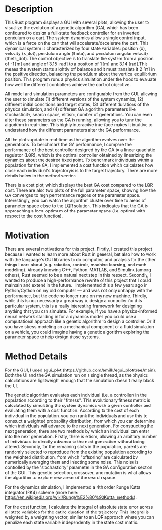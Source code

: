 # Description
This Rust program displays a GUI with several plots, allowing the user to visualize the evolution of a genetic algorithm (GA), which has been configured to design a full-state feedback controller for an inverted pendulum on a cart. The system dynamics allow a single control input, which is a force on the cart that will accelerate/decelerate the cart. This dynamical system is characterized by four state variables: position (x), velocity (x_dot), pendulum angle (theta), and pendulum angular velocity (theta_dot). The control objective is to translate the system from a position of -1 [m] and angle of 3.15 [rad] to a position of 1 [m] and 3.14 [rad].This means the system starts slightly off balance and it must translate it 2 [m] in the positive direction, balancing the pendulum about the vertical equilibrium position. This program runs a physics simulation under the hood to evaluate how well the different controllers achieve the control objective. 

All model and simulation parameters are configurable from the GUI, allowing the user to simulate (1) different versions of the system dynamics, (2) different initial conditions and target states, (3) different durations of the physics simulation, and (4) different GA algorithm parameters like stochasticity, search space, elitism, number of generations. You can even alter these parameters as the GA is running, allowing you to tune the algorithm in real-time. This highly interactive interface makes it intuitive to understand how the different parameters alter the GA performance.

All the plots update in real-time as the algorithm evolves over the generations. To benchmark the GA performance, I compare the performance of the best controller designed by the GA to a linear quadratic regulator (LQR), which is the optimal controller obtained by linearizing the dynamics about the desired fixed point. To benchmark individuals within a population for the GA, I implemented a cost function which calculates how close each individual's trajectoryis is to the target trajectory. There are more details below in the method section.

There is a cost plot, which displays the best GA cost compared to the LQR cost. There are also two plots of the full parameter space, showing how the GA converges to high performance regions of the parameter space. Interestingly, you can watch the algorithm cluster over time to areas of parameter space close to the LQR solution. This indicates that the GA is approaching a local optimum of the parameter space (i.e. optimal with respect to the cost function).

# Motivation
There are several motivations for this project. Firstly, I created this project because I wanted to learn more about Rust in general, but also how to work with the language's GUI libraries to do computing and analysis for the other things I care about (e.g. robotics, controls, machine learning, and math modeling). Already knowing C++, Python, MATLAB, and Simulink (among others), Rust seemed to be a natural next step in this respect. Secondly, I wanted to produce a high-performance rewrite of this project that I could maintain and extend in the future. I implemented this a few years ago in Python/Cython on my old computer — and was not only unhappy with the performance, but the code no longer runs on my new machine. Thirdly, while this is not necessarly a great way to design a controller for this particular system, this is a really interesting framework for designing anything that you can simulate. For example, if you have a physics-informed neural network standing in for a dynamics model, you could use a computational approach like a genetic algorithm to design a controller. Or if you have stress modeling on a mechanical component or a fluid simulation on a vehicle, you could imagine having a genetic algorithm exploring the parameter space to help design those systems.

# Method Details
For the GUI, I used egui_plot (https://github.com/emilk/egui_plot/tree/main). Both the UI and the GA simulation run on a single thread, as the physics calculations are lightweight enough that the simulation doesn't really block the UI.

The genetic algorithm evaluates each individual (i.e. a controller) in the population according to their "fitness". This evolutionary fitness metric is calculated by simulating the system dynamics with a given controller and evaluating them with a cost function. According to the cost of each individual in the population, you can rank the individuals and use this to constuct a weighted probability distribution, from which you can determine which individuals will advance to the next generation. For constructing the next generation, there are two methods by which an individual can enter into the next generation. Firstly, there is eltism, allowing an arbitrary number of individuals to directly advance to the next generation without being altered. Secondly, for the remaining slots in the population, parents are randomly selected to reproduce from the existing population according to the weighted distribution, from which "offspring" are calculated by numerically averaging them and injecting some noise. This noise is controlled by the 'stochasticity' parameter in the GA configuration section of the GUI. This genetic selection, crossover, and mutation is what allows the algorithm to explore new areas of the search space.

For the dynamics simulation, I implemented a 4th order Runge Kutta integrator (RK4) scheme (more here: https://en.wikipedia.org/wiki/Runge%E2%80%93Kutta_methods).

For the cost function, I calculate the integral of absolute state error across all state variables for the entire duration of the trajectory. This integral is weighted by a weighting vector, similar to an LQR approach where you can penalize each state variable independently in the state cost matrix.

